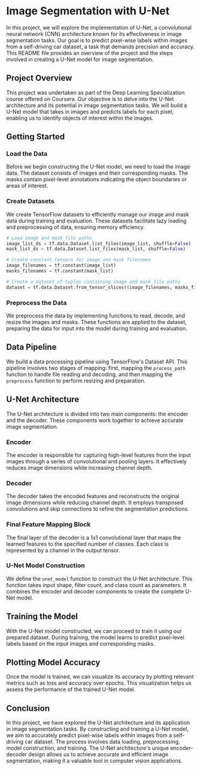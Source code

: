 # Image Segmentation with U-Net

In this project, we will explore the implementation of U-Net, a convolutional neural network (CNN) architecture known for its effectiveness in image segmentation tasks. Our goal is to predict pixel-wise labels within images from a self-driving car dataset, a task that demands precision and accuracy. This README file provides an overview of the project and the steps involved in creating a U-Net model for image segmentation.

## Project Overview

This project was undertaken as part of the Deep Learning Specialization course offered on Coursera. Our objective is to delve into the U-Net architecture and its potential in image segmentation tasks. We will build a U-Net model that takes in images and predicts labels for each pixel, enabling us to identify objects of interest within the images.

## Getting Started

### Load the Data

Before we begin constructing the U-Net model, we need to load the image data. The dataset consists of images and their corresponding masks. The masks contain pixel-level annotations indicating the object boundaries or areas of interest.

### Create Datasets

We create TensorFlow datasets to efficiently manage our image and mask data during training and evaluation. These datasets facilitate lazy loading and preprocessing of data, ensuring memory efficiency.

```python
# Load image and mask file paths
image_list_ds = tf.data.Dataset.list_files(image_list, shuffle=False)
mask_list_ds = tf.data.Dataset.list_files(mask_list, shuffle=False)

# Create constant tensors for image and mask filenames
image_filenames = tf.constant(image_list)
masks_filenames = tf.constant(mask_list)

# Create a dataset of tuples containing image and mask file paths
dataset = tf.data.Dataset.from_tensor_slices((image_filenames, masks_filenames))
```

### Preprocess the Data

We preprocess the data by implementing functions to read, decode, and resize the images and masks. These functions are applied to the dataset, preparing the data for input into the model during training and evaluation.

## Data Pipeline

We build a data processing pipeline using TensorFlow's Dataset API. This pipeline involves two stages of mapping: first, mapping the `process_path` function to handle file reading and decoding, and then mapping the `preprocess` function to perform resizing and preparation.

## U-Net Architecture

The U-Net architecture is divided into two main components: the encoder and the decoder. These components work together to achieve accurate image segmentation.

### Encoder

The encoder is responsible for capturing high-level features from the input images through a series of convolutional and pooling layers. It effectively reduces image dimensions while increasing channel depth.

### Decoder

The decoder takes the encoded features and reconstructs the original image dimensions while reducing channel depth. It employs transposed convolutions and skip connections to refine the segmentation predictions.

### Final Feature Mapping Block

The final layer of the decoder is a 1x1 convolutional layer that maps the learned features to the specified number of classes. Each class is represented by a channel in the output tensor.

### U-Net Model Construction

We define the `unet_model` function to construct the U-Net architecture. This function takes input shape, filter count, and class count as parameters. It combines the encoder and decoder components to create the complete U-Net model.

## Training the Model

With the U-Net model constructed, we can proceed to train it using our prepared dataset. During training, the model learns to predict pixel-level labels based on the input images and corresponding masks.

## Plotting Model Accuracy

Once the model is trained, we can visualize its accuracy by plotting relevant metrics such as loss and accuracy over epochs. This visualization helps us assess the performance of the trained U-Net model.

## Conclusion

In this project, we have explored the U-Net architecture and its application in image segmentation tasks. By constructing and training a U-Net model, we aim to accurately predict pixel-wise labels within images from a self-driving car dataset. The process involves data loading, preprocessing, model construction, and training. The U-Net architecture's unique encoder-decoder design allows us to achieve accurate and efficient image segmentation, making it a valuable tool in computer vision applications.
